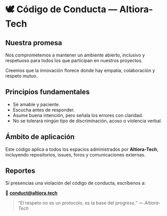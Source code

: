 # 🕊️ Código de Conducta — Altiora-Tech


## Nuestra promesa


Nos comprometemos a mantener un ambiente abierto, inclusivo y respetuoso para todos los que participan en nuestros proyectos.


Creemos que la innovación florece donde hay empatía, colaboración y respeto mutuo.


## Principios fundamentales


- Sé amable y paciente.
- Escucha antes de responder.
- Asume buena intención, pero señala los errores con claridad.
- No se tolerará ningún tipo de discriminación, acoso o violencia verbal.


## Ámbito de aplicación


Este código aplica a todos los espacios administrados por **Altiora-Tech**, incluyendo repositorios, issues, foros y comunicaciones externas.


## Reportes


Si presencias una violación del código de conducta, escríbenos a:


📧 **conduct@altiora.tech**


> “El respeto no es un protocolo, es la base del progreso.” — *Altiora-Tech*